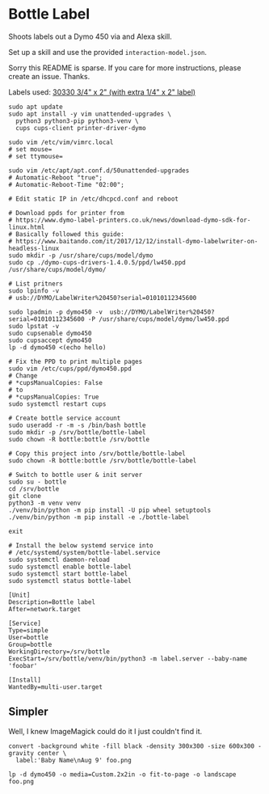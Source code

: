 # Bottle Label

Shoots labels out a Dymo 450 via and Alexa skill.

Set up a skill and use the provided `interaction-model.json`. 

Sorry this README is sparse. If you care for more instructions,
please create an issue. Thanks.

Labels used:
[30330 3/4" x 2" (with extra 1/4" x 2" label)](https://www.amazon.com/gp/product/B06X99NHX2)

```shell
sudo apt update
sudo apt install -y vim unattended-upgrades \
  python3 python3-pip python3-venv \
  cups cups-client printer-driver-dymo

sudo vim /etc/vim/vimrc.local
# set mouse=
# set ttymouse=

sudo vim /etc/apt/apt.conf.d/50unattended-upgrades
# Automatic-Reboot "true";
# Automatic-Reboot-Time "02:00";

# Edit static IP in /etc/dhcpcd.conf and reboot

# Download ppds for printer from
# https://www.dymo-label-printers.co.uk/news/download-dymo-sdk-for-linux.html
# Basically followed this guide:
# https://www.baitando.com/it/2017/12/12/install-dymo-labelwriter-on-headless-linux
sudo mkdir -p /usr/share/cups/model/dymo
sudo cp ./dymo-cups-drivers-1.4.0.5/ppd/lw450.ppd /usr/share/cups/model/dymo/

# List pritners
sudo lpinfo -v
# usb://DYMO/LabelWriter%20450?serial=01010112345600

sudo lpadmin -p dymo450 -v  usb://DYMO/LabelWriter%20450?serial=01010112345600 -P /usr/share/cups/model/dymo/lw450.ppd
sudo lpstat -v
sudo cupsenable dymo450
sudo cupsaccept dymo450
lp -d dymo450 <(echo hello)

# Fix the PPD to print multiple pages
sudo vim /etc/cups/ppd/dymo450.ppd
# Change
# *cupsManualCopies: False
# to
# *cupsManualCopies: True
sudo systemctl restart cups

# Create bottle service account
sudo useradd -r -m -s /bin/bash bottle
sudo mkdir -p /srv/bottle/bottle-label 
sudo chown -R bottle:bottle /srv/bottle

# Copy this project into /srv/bottle/bottle-label
sudo chown -R bottle:bottle /srv/bottle/bottle-label

# Switch to bottle user & init server
sudo su - bottle
cd /srv/bottle
git clone 
python3 -m venv venv
./venv/bin/python -m pip install -U pip wheel setuptools
./venv/bin/python -m pip install -e ./bottle-label

exit

# Install the below systemd service into
# /etc/systemd/system/bottle-label.service
sudo systemctl daemon-reload
sudo systemctl enable bottle-label
sudo systemctl start bottle-label
sudo systemctl status bottle-label
```

```text
[Unit]
Description=Bottle label
After=network.target

[Service]
Type=simple
User=bottle
Group=bottle
WorkingDirectory=/srv/bottle
ExecStart=/srv/bottle/venv/bin/python3 -m label.server --baby-name 'foobar'

[Install]
WantedBy=multi-user.target
```

## Simpler

Well, I knew ImageMagick could do it I just couldn't find it.

```
convert -background white -fill black -density 300x300 -size 600x300 -gravity center \
  label:'Baby Name\nAug 9' foo.png

lp -d dymo450 -o media=Custom.2x2in -o fit-to-page -o landscape foo.png
```
